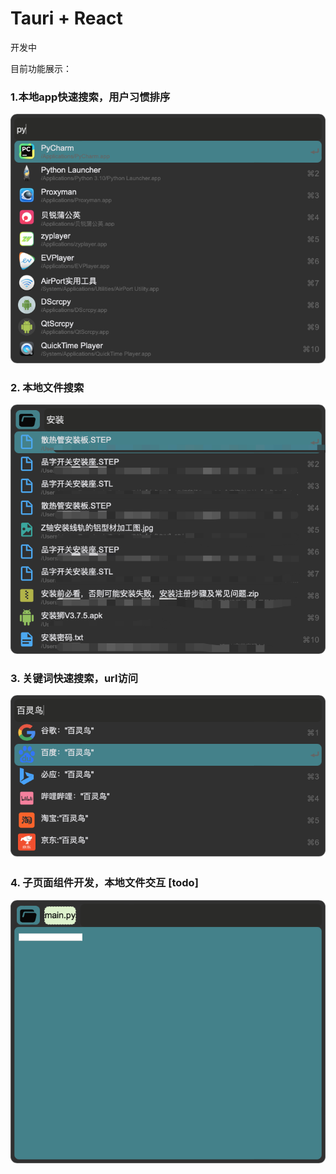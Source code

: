 # Tauri + React

开发中

目前功能展示：

### 1.本地app快速搜索，用户习惯排序
![image](show/2.png)

### 2. 本地文件搜索
![image](show/3.png)

### 3. 关键词快速搜索，url访问
![image](show/4.png)

### 4. 子页面组件开发，本地文件交互 [todo]
![image](show/5.png)

